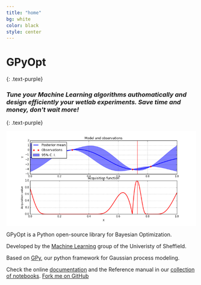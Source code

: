 ```yaml
---
title: "home"
bg: white
color: black
style: center
---
```


# **GPyOpt**
{: .text-purple}

### *Tune your Machine Learning algorithms authomatically and design efficiently your wetlab experiments. Save time and money, don't wait more!*
{: .text-purple}

<center> <img  src="animation.gif" style="width:644px" align="middle"></center>

GPyOpt is a Python open-source library for Bayesian Optimization. 

Developed by the [Machine Learning](https://github.com/SheffieldML) group of the Univeristy of Sheffield. 

Based on [GPy](http://sheffieldml.github.io/GPy/), our python framework for Gaussian process modeling.

Check the online [documentation](documentation) and the Reference manual in our [collection of notebooks](somewhere).
<span id="forkongithub">
  <a href="{{ site.source_link }}" class="bg-blue">
    Fork me on GitHub
  </a>
</span>